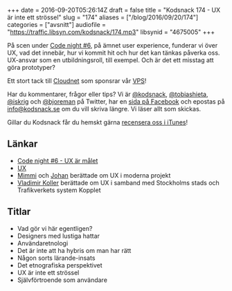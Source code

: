 +++
date = 2016-09-20T05:26:14Z
draft = false
title = "Kodsnack 174 - UX är inte ett strössel"
slug = "174"
aliases = ["/blog/2016/09/20/174"]
categories = ["avsnitt"]
audiofile = "https://traffic.libsyn.com/kodsnack/174.mp3"
libsynid = "4675005"
+++

På scen under [Code night #6](http://techworld.event.idg.se/event/codenight6/), på ämnet user experience, funderar vi över UX, vad det innebär, hur vi kommit hit och hur det kan tänkas påverka oss. UX-ansvar som en utbildningsroll, till exempel. Och är det ett misstag att göra prototyper?

Ett stort tack till [Cloudnet](http://www.cloudnet.se) som sponsrar vår [VPS](http://en.wikipedia.org/wiki/Virtual_private_server)!

Har du kommentarer, frågor eller tips? Vi är [@kodsnack](https://www.twitter.com/kodsnack), [@tobiashieta](https://www.twitter.com/tobiashieta), [@iskrig](https://www.twitter.com/iskrig) och [@bjoreman](https://www.twitter.com/bjoreman) på Twitter, har en [sida på Facebook](https://www.facebook.com/kodsnack) och epostas på [info@kodsnack.se](mailto:info@kodsnack.se) om du vill skriva längre. Vi läser allt som skickas.

Gillar du Kodsnack får du hemskt gärna [recensera oss i iTunes](http://itunes.apple.com/se/podcast/kodsnack/id561631498?l=en)!

## Länkar ##
* [Code night #6 - UX är målet](http://techworld.event.idg.se/event/codenight6/)
* [UX](https://en.wikipedia.org/wiki/User_experience)
* [Mimmi](https://www.iteam.se/team/mimmi/) och [Johan](https://www.iteam.se/team/johan/) berättade om UX i moderna projekt
* [Vladimir Koller](https://www.linkedin.com/in/vladimirkoller) berättade om UX i samband med Stockholms stads och Trafikverkets system Kopplet

## Titlar ##
* Vad gör vi här egentligen?
* Designers med lustiga hattar
* Användaretnologi
* Det är inte att ha hybris om man har rätt
* Någon sorts lärande-insats
* Det etnografiska perspektivet
* UX är inte ett strössel
* Självförtroende som användare